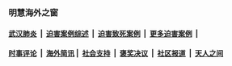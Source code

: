 
### 明慧海外之窗

####  [武汉肺炎](indexes/365.md?t=03240000) &nbsp;|&nbsp;  [迫害案例综述](indexes/328.md?t=03240000) &nbsp;|&nbsp; [迫害致死案例](indexes/277.md?t=03240000)  &nbsp;|&nbsp; [更多迫害案例](indexes/81.md?t=03240000)  &nbsp;|&nbsp; 
####  [时事评论](indexes/19.md?t=03240000) &nbsp;|&nbsp; [海外简讯](indexes/245.md?t=03240000)&nbsp;|&nbsp;  [社会支持](indexes/140.md?t=03240000) &nbsp;|&nbsp; [褒奖决议](indexes/282.md?t=03240000) &nbsp;|&nbsp; [社区报道](indexes/91.md?t=03240000)  &nbsp;|&nbsp; [天人之间](indexes/78.md?t=03240000) 

